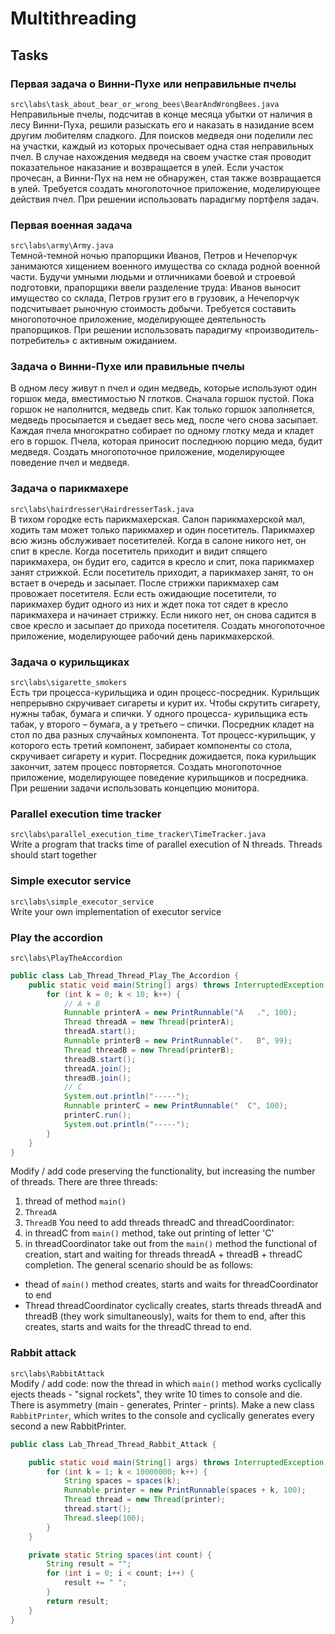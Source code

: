 # Multithreading
## Tasks
### Первая задача о Винни-Пухе или неправильные пчелы
`src\labs\task_about_bear_or_wrong_bees\BearAndWrongBees.java`<br>
Неправильные пчелы, подсчитав в конце месяца убытки от наличия в лесу Винни-Пуха, решили разыскать его и
наказать в назидание всем другим любителям сладкого. Для поисков медведя они поделили лес на участки, каждый
из которых прочесывает одна стая неправильных пчел. В случае нахождения медведя на своем участке стая
проводит показательное наказание и возвращается в улей.
Если участок прочесан, а Винни-Пух на нем не обнаружен, стая также возвращается в улей.
Требуется создать многопоточное приложение, моделирующее действия пчел.
При решении использовать парадигму портфеля задач.
### Первая военная задача
`src\labs\army\Army.java`<br>
Темной-темной ночью прапорщики Иванов, Петров и Нечепорчук занимаются хищением военного имущества со склада
родной военной части. Будучи умными людьми и отличниками боевой и строевой подготовки, прапорщики ввели
разделение труда: Иванов выносит имущество со склада, Петров грузит его в грузовик, а Нечепорчук
подсчитывает рыночную стоимость добычи. Требуется составить многопоточное приложение, моделирующее
деятельность прапорщиков. При решении использовать парадигму «производитель-потребитель» с активным ожиданием.
### Задача о Винни-Пухе или правильные пчелы
В одном лесу живут n пчел и один медведь, которые используют один горшок меда, вместимостью N глотков.
Сначала горшок пустой. Пока горшок не наполнится, медведь спит. Как только горшок заполняется,
медведь просыпается и съедает весь мед, после чего снова засыпает. Каждая пчела многократно собирает
по одному глотку меда и кладет его в горшок. Пчела, которая приносит последнюю порцию меда, будит медведя.
Создать многопоточное приложение, моделирующее поведение пчел и медведя.
### Задача о парикмахере
`src\labs\hairdresser\HairdresserTask.java`<br>
В тихом городке есть парикмахерская. Салон парикмахерской мал, ходить там может только парикмахер и один
посетитель. Парикмахер всю жизнь обслуживает посетителей. Когда в салоне никого нет, он спит в кресле.
Когда посетитель приходит и видит спящего парикмахера, он будит его, садится в кресло и спит, пока
парикмахер занят стрижкой. Если посетитель приходит, а парикмахер занят, то он встает в очередь и засыпает.
После стрижки парикмахер сам провожает посетителя. Если есть ожидающие посетители,
то парикмахер будит одного из них и ждет пока тот сядет в кресло парикмахера и начинает стрижку.
Если никого нет, он снова садится в свое кресло и засыпает до прихода посетителя.
Создать многопоточное приложение, моделирующее рабочий день парикмахерской.
### Задача о курильщиках
`src\labs\sigarette_smokers`<br>
Есть три процесса-курильщика и один процесс-посредник. Курильщик непрерывно скручивает сигареты и курит их.
Чтобы скрутить сигарету, нужны табак, бумага и спички. У одного процесса- курильщика есть табак,
у второго – бумага, а у третьего – спички. Посредник кладет на стол по два разных случайных компонента.
Тот процесс-курильщик, у которого есть третий компонент, забирает компоненты со стола, скручивает
сигарету и курит. Посредник дожидается, пока курильщик закончит, затем процесс повторяется.
Создать многопоточное приложение, моделирующее поведение курильщиков и посредника.
При решении задачи использовать концепцию монитора.
### Parallel execution time tracker
`src\labs\parallel_execution_time_tracker\TimeTracker.java`<br>
Write a program that tracks time of parallel execution of N threads. Threads should start together
### Simple executor service
`src\labs\simple_executor_service`<br>
Write your own implementation of executor service
### Play the accordion
`src\labs\PlayTheAccordion`<br>
```java
public class Lab_Thread_Thread_Play_The_Accordion {
    public static void main(String[] args) throws InterruptedException {
        for (int k = 0; k < 10; k++) {
            // A + B
            Runnable printerA = new PrintRunnable("A   .", 100);
            Thread threadA = new Thread(printerA);
            threadA.start();
            Runnable printerB = new PrintRunnable(".   B", 99);
            Thread threadB = new Thread(printerB);
            threadB.start();
            threadA.join();
            threadB.join();
            // C
            System.out.println("-----");
            Runnable printerC = new PrintRunnable("  C", 100);
            printerC.run();
            System.out.println("-----");
        }
    }
}
```
Modify / add code preserving the functionality, but increasing the number of threads. There are three threads:
1) thread of method `main()`
2) `ThreadA`
3) `ThreadB`
You need to add threads threadC and threadCoordinator:
4) in threadC from `main()` method, take out printing of letter 'C'
5) in threadCoordinator take out from the `main()` method the functional of creation,
start and waiting for threads threadA + threadB + threadC completion.
The general scenario should be as follows:
- thead of `main()` method creates, starts and waits for threadCoordinator to end
- Thread threadCoordinator cyclically creates, starts threads threadA and threadB (they work simultaneously),
 waits for them to end, after this creates, starts and waits for the threadC thread to end.
### Rabbit attack
`src\labs\RabbitAttack`<br>
Modify / add code: now the thread in which `main()` method works cyclically ejects theads - "signal rockets",
they write 10 times to console and die. There is asymmetry (main - generates, Printer - prints).
Make a new class `RabbitPrinter`, which writes to the console and cyclically generates
every second a new RabbitPrinter.
```java
public class Lab_Thread_Thread_Rabbit_Attack {

    public static void main(String[] args) throws InterruptedException {
        for (int k = 1; k < 10000000; k++) {
            String spaces = spaces(k);
            Runnable printer = new PrintRunnable(spaces + k, 100);
            Thread thread = new Thread(printer);
            thread.start();
            Thread.sleep(100);
        }
    }

    private static String spaces(int count) {
        String result = "";
        for (int i = 0; i < count; i++) {
            result += " ";
        }
        return result;
    }
}
```
